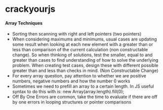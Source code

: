 # crackyourjs

#### Array Techniques

- Sorting then scanning with right and left pointers (two pointers)
- When considering maximums and minimums, usual cases are updating some result when looking at each new element with a greater than or less than comparison of the current calculation (non constructable change). So when thinking of solutions, test the smaller, equal to and greater than cases to find understanding of how to solve the underlying problem. When creating test cases, design these with different possible greater than and less than checks in mind. (Non Constructable Change)
- For every array question, pay attention to whether we are positive numbers, negative numbers and how the number 0 works
- Sometimes we need to prefill an array to a certain length. In JS useful syntax to do this with is: new Array(array.length).fill(0);
- Off By One Errors are common, take the time to evaluate if there are off by one errors in looping structures or pointer comparisons
